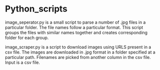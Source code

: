 # Python_scripts
image_seperator.py is a small script to parse a number of .jpg files in a particular folder. The file names follow a particular format. This script groups the files with similar names together and creates corresponding folder for each group.

image_scraper.py is a script to download images using URLS present in a csv file. The images are downloaded in .jpg format in a folder specified at a particular path. Filenames are picked from another column in the csv file. Input is a csv file.
